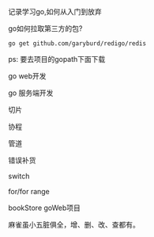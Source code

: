 记录学习go,如何从入门到放弃

go如何拉取第三方的包?

```shell
go get github.com/garyburd/redigo/redis
```
ps: 要去项目的gopath下面下载


go web开发

go 服务端开发

切片

协程

管道

错误补货

switch

for/for range


bookStore goWeb项目

麻雀虽小五脏俱全，增、删、改、查都有。

